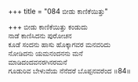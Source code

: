 +++
title = "084 ಬೀಡು ಕಾಣಿಕೆಯಿತ್ತು"

+++
ಬೀಡು ಕಾಣಿಕೆಯಿತ್ತು ಕಂಡುದು  
ನಾಡೆ ಕಾಣಿಸಿದನು ಪುರೋಚನ  
ಕೂಡೆ ಸಂದನು ಹಾಸು ಹೊಕ್ಕಾಗವರ ಮನವರಿದು   
ನೋಡಿದನು ಯಮನಂದನನು ಮನೆ  
ಮಾಡಿದಂದವನರಗಿನರಮನೆ   
ಗೂಡುರಿವ ಬೇಳುವೆಯ ನೆನೆದರೆ ಬೊಪ್ಪನವರೆಂದ      ॥84॥